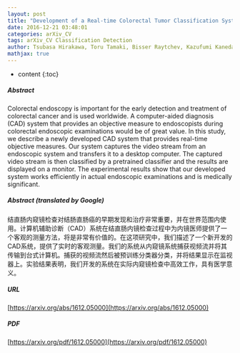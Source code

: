 ```yaml
---
layout: post
title: "Development of a Real-time Colorectal Tumor Classification System for Narrow-band Imaging zoom-videoendoscopy"
date: 2016-12-21 03:48:01
categories: arXiv_CV
tags: arXiv_CV Classification Detection
author: Tsubasa Hirakawa, Toru Tamaki, Bisser Raytchev, Kazufumi Kaneda, Tetsushi Koide, Shigeto Yoshida, Hiroshi Mieno, Shinji Tanaka
mathjax: true
---
```


* content
{:toc}

##### Abstract
Colorectal endoscopy is important for the early detection and treatment of colorectal cancer and is used worldwide. A computer-aided diagnosis (CAD) system that provides an objective measure to endoscopists during colorectal endoscopic examinations would be of great value. In this study, we describe a newly developed CAD system that provides real-time objective measures. Our system captures the video stream from an endoscopic system and transfers it to a desktop computer. The captured video stream is then classified by a pretrained classifier and the results are displayed on a monitor. The experimental results show that our developed system works efficiently in actual endoscopic examinations and is medically significant.

##### Abstract (translated by Google)
结直肠内窥镜检查对结肠直肠癌的早期发现和治疗非常重要，并在世界范围内使用。计算机辅助诊断（CAD）系统在结直肠内镜检查过程中为内镜医师提供了一个客观的测量方法，将是非常有价值的。在这项研究中，我们描述了一个新开发的CAD系统，提供了实时的客观测量。我们的系统从内窥镜系统捕获视频流并将其传输到台式计算机。捕获的视频流然后被预训练分类器分类，并将结果显示在监视器上。实验结果表明，我们开发的系统在实际内窥镜检查中高效工作，具有医学意义。

##### URL
[https://arxiv.org/abs/1612.05000](https://arxiv.org/abs/1612.05000)

##### PDF
[https://arxiv.org/pdf/1612.05000](https://arxiv.org/pdf/1612.05000)

